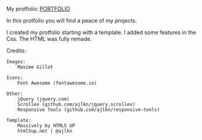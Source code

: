 My protfolio: [PORTFOLIO](https://maxlo24.github.io)


In this protfolio you will find a peace of my projects.

I created my protfolio starting with a template.
I added some features in the Css.
The HTML was fully remade.

Credits:

	Images:
		Maxime Gillot

	Icons:
		Font Awesome (fontawesome.io)
		
	Other:
		jQuery (jquery.com)
		Scrollex (github.com/ajlkn/jquery.scrollex)
		Responsive Tools (github.com/ajlkn/responsive-tools)

	Template:
		Massively by HTML5 UP
		html5up.net | @ajlkn
